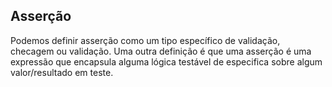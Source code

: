 ## Asserção

Podemos definir asserção como um tipo específico de validação, checagem ou validação. Uma outra definição é que uma asserção é uma expressão que encapsula alguma lógica testável de especifica sobre algum valor/resultado em teste.